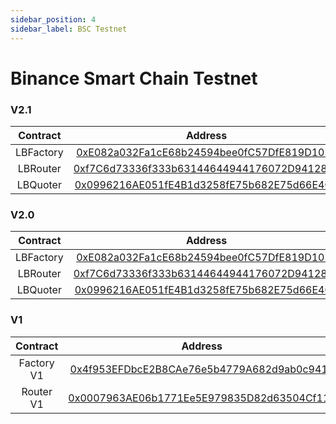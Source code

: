 ```yaml
---
sidebar_position: 4
sidebar_label: BSC Testnet
---
```


# Binance Smart Chain Testnet

### V2.1

| Contract  |                                                           Address                                                            |
| :-------: | :--------------------------------------------------------------------------------------------------------------------------: |
| LBFactory | [0xE082a032Fa1cE68b24594bee0fC57DfE819D107c](https://testnet.bscscan.com/address/0xE082a032Fa1cE68b24594bee0fC57DfE819D107c) |
| LBRouter  | [0xf7C6d73336f333b63144644944176072D94128F5](https://testnet.bscscan.com/address/0xf7C6d73336f333b63144644944176072D94128F5) |
| LBQuoter  | [0x0996216AE051fE4B1d3258fE75b682E75d66E4C0](https://testnet.bscscan.com/address/0x0996216AE051fE4B1d3258fE75b682E75d66E4C0) |

### V2.0

| Contract  |                                                           Address                                                            |
| :-------: | :--------------------------------------------------------------------------------------------------------------------------: |
| LBFactory | [0xE082a032Fa1cE68b24594bee0fC57DfE819D107c](https://testnet.bscscan.com/address/0xE082a032Fa1cE68b24594bee0fC57DfE819D107c) |
| LBRouter  | [0xf7C6d73336f333b63144644944176072D94128F5](https://testnet.bscscan.com/address/0xf7C6d73336f333b63144644944176072D94128F5) |
| LBQuoter  | [0x0996216AE051fE4B1d3258fE75b682E75d66E4C0](https://testnet.bscscan.com/address/0x0996216AE051fE4B1d3258fE75b682E75d66E4C0) |

### V1

|  Contract  |                                                           Address                                                            |
| :--------: | :--------------------------------------------------------------------------------------------------------------------------: |
| Factory V1 | [0x4f953EFDbcE2B8CAe76e5b4779A682d9ab0c941c](https://testnet.bscscan.com/address/0x4f953EFDbcE2B8CAe76e5b4779A682d9ab0c941c) |
| Router V1  | [0x0007963AE06b1771Ee5E979835D82d63504Cf11d](https://testnet.bscscan.com/address/0x0007963AE06b1771Ee5E979835D82d63504Cf11d) |
